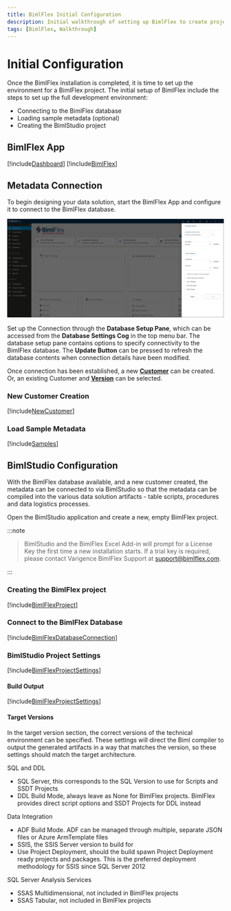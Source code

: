 ```yaml
---
title: BimlFlex Initial Configuration
description: Initial walkthrough of setting up BimlFlex to create project, connect database, and load sample metadata
tags: [BimlFlex, Walkthrough]
---
```

# Initial Configuration

Once the BimlFlex installation is completed, it is time to set up the environment for a BimlFlex project. The initial setup of BimlFlex include the steps to set up the full development environment:

* Connecting to the BimlFlex database
* Loading sample metadata (optional)
* Creating the BimlStudio project

## BimlFlex App

[!include[Dashboard](../metadata-editors/_incl-header-dashboard.md)]
[!include[BimlFlex](../metadata-editors/_incl-header-bimlflex-app.md)]

## Metadata Connection

To begin designing your data solution, start the BimlFlex App and configure it to connect to the BimlFlex database.

![BimlFlex App Setup Pane](images/bfx-new-connection.png "BimlFlex App Setup Pane")

Set up the Connection through the **Database Setup Pane**, which can be accessed from the **Database Settings Cog** in the top menu bar. The database setup pane contains options to specify connectivity to the BimlFlex database. The **Update Button** can be pressed to refresh the database contents when connection details have been modified.

Once connection has been established, a new [**Customer**](bimlflex-concepts-customer) can be created. Or, an existing Customer and [**Version**](bimlflex-concepts-version) can be selected.

### New Customer Creation

[!include[NewCustomer](../metadata-editors/_incl-header-new-customer.md)]

### Load Sample Metadata

[!include[Samples](_incl-header-samples.md)]

## BimlStudio Configuration

With the BimlFlex database available, and a new customer created, the metadata can be connected to via BimlStudio so that the metadata can be compiled into the various data solution artifacts - table scripts, procedures and data logistics processes.

Open the BimlStudio application and create a new, empty BimlFlex project.

:::note


> BimlStudio and the BimlFlex Excel Add-in will prompt for a License Key the first time a new installation starts.
> If a trial key is required, please contact Varigence BimlFlex Support at [support@bimlflex.com](mailto:support@bimlflex.com).

:::


### Creating the BimlFlex project

[!include[BimlFlexProject](../build-and-deployment/_incl-header-bimlstudio-project.md)]

### Connect to the BimlFlex Database

[!include[BimlFlexDatabaseConnection](../build-and-deployment/_incl-header-bimlstudio-connect.md)]

### BimlStudio Project Settings

[!include[BimlFlexProjectSettings](../build-and-deployment/_incl-header-bimlstudio-project-settings.md)]

#### Build Output

[!include[BimlFlexProjectSettings](../build-and-deployment/_incl-header-bimlstudio-project-build-output-settings.md)]

#### Target Versions

In the target version section, the correct versions of the technical environment can be specified. These settings will direct the Biml compiler to output the generated artifacts in a way that matches the version, so these settings should match the target architecture.

SQL and DDL

* SQL Server, this corresponds to the SQL Version to use for Scripts and SSDT Projects
* DDL Build Mode, always leave as None for BimlFlex projects. BimlFlex provides direct script options and SSDT Projects for DDL instead

Data Integration

* ADF Build Mode. ADF can be managed through multiple, separate JSON files or Azure ArmTemplate files
* SSIS, the SSIS Server version to build for
* Use Project Deployment, should the build spawn Project Deployment ready projects and packages. This is the preferred deployment methodology for SSIS since SQL Server 2012

SQL Server Analysis Services

* SSAS Multidimensional, not included in BimlFlex projects
* SSAS Tabular, not included in BimlFlex projects
